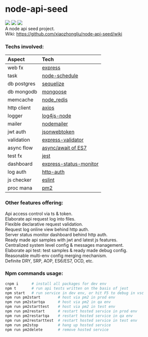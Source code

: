 # node-api-seed  
[![](https://img.shields.io/badge/license-MIT-green.svg)](https://github.com/xiaozhongliu/node-api-seed/blob/master/LICENSE)
[![](https://img.shields.io/badge/language-node.js-green.svg)]()
[![](https://img.shields.io/github/stars/xiaozhongliu/node-api-seed.svg?style=flat)]()  
A node api seed project.  
Wiki: https://github.com/xiaozhongliu/node-api-seed/wiki

### Techs involved:

|Aspect     |Tech                                                             |
|:---       |:---                                                             |
|web fx     |[express](https://github.com/expressjs/express)                  |
|task       |[node-schedule](https://github.com/node-schedule/node-schedule)  |
|db postgres|[sequelize](https://github.com/sequelize/sequelize)              |
|db mongodb |[mongoose](https://github.com/Automattic/mongoose)               |
|memcache   |[node_redis](https://github.com/NodeRedis/node_redis)            |
|http client|[axios](https://github.com/axios/axios)                          |
|logger     |[log4js-node](https://github.com/log4js-node/log4js-node)        |
|mailer     |[nodemailer](https://github.com/nodemailer/nodemailer)           |
|jwt auth   |[jsonwebtoken](https://github.com/auth0/node-jsonwebtoken)       |
|validation |[express-validator](https://github.com/ctavan/express-validator) |
|async flow |[async/await of ES7](https://developer.mozilla.org/en-US/docs/Web/JavaScript/Reference/Statements/async_function) |
|test fx    |[jest](https://github.com/facebook/jest)                         |
|dashboard  |[express-status-monitor](https://github.com/RafalWilinski/express-status-monitor) |
|log auth   |[http-auth](https://github.com/http-auth/http-auth)              |
|js checker |[eslint](https://eslint.org/)                                    |
|proc mana  |[pm2](http://pm2.keymetrics.io/)                                 |

### Other features offering:
Api access control via ts & token.  
Elaborate api request log into files.  
Flexible declarative request validation.  
Request log online view behind http auth.  
Server status monitor dashboard behind http auth.  
Ready made api samples with jwt and latest js features.  
Centralized system level config & messages management.  
Elaborate api test: test samples & ready made debug config.  
Reasonable multi-env config merging mechanism.  
Definite DRY, SRP, AOP, ES6/ES7, OCD, etc.

### Npm commands usage:
```bash
cnpm i      # install all packages for dev env
npm t       # run api tests written on the basis of jest
npm start   # run service in dev env, or hit F5 to debug in vsc
npm run pm2start        # host via pm2 in prod env
npm run pm2startqa      # host via pm2 in qa env
npm run pm2starttest    # host via pm2 in test env
npm run pm2restart      # restart hosted service in prod env
npm run pm2restartqa    # restart hosted service in qa env
npm run pm2restarttest  # restart hosted service in test env
npm run pm2stop         # hang up hosted service
npm run pm2delete       # remove hosted service
```
